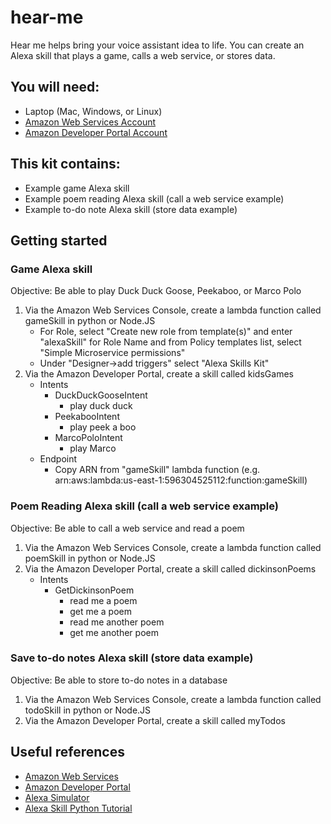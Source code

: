 # hear-me

Hear me helps bring your voice assistant idea to life. You can create an Alexa skill that plays a game, calls a web service, or stores data.

## You will need:
- Laptop (Mac, Windows, or Linux)
- [Amazon Web Services Account](https://aws.amazon.com/)
- [Amazon Developer Portal Account](https://developer.amazon.com/)

## This kit contains:
- Example game Alexa skill
- Example poem reading Alexa skill (call a web service example)
- Example to-do note Alexa skill (store data example)

## Getting started
### Game Alexa skill
Objective: Be able to play Duck Duck Goose, Peekaboo, or Marco Polo
1. Via the Amazon Web Services Console, create a lambda function called gameSkill in python or Node.JS
    - For Role, select "Create new role from template(s)" and enter "alexaSkill" for Role Name and from Policy templates list, select "Simple Microservice permissions"
    - Under "Designer->add triggers" select "Alexa Skills Kit" 
2. Via the Amazon Developer Portal, create a skill called kidsGames
    - Intents
        - DuckDuckGooseIntent
            - play duck duck
        - PeekabooIntent
            - play peek a boo
        - MarcoPoloIntent
            - play Marco
    - Endpoint
        - Copy ARN from "gameSkill" lambda function (e.g. arn:aws:lambda:us-east-1:596304525112:function:gameSkill)
### Poem Reading Alexa skill (call a web service example)
Objective: Be able to call a web service and read a poem
1. Via the Amazon Web Services Console, create a lambda function called poemSkill in python or Node.JS
2. Via the Amazon Developer Portal, create a skill called dickinsonPoems
    - Intents
        - GetDickinsonPoem
            - read me a poem
            - get me a poem
            - read me another poem
            - get me another poem

### Save to-do notes Alexa skill (store data example)
Objective: Be able to store to-do notes in a database
1. Via the Amazon Web Services Console, create a lambda function called todoSkill in python or Node.JS
2. Via the Amazon Developer Portal, create a skill called myTodos

## Useful references
- [Amazon Web Services](https://aws.amazon.com/)
- [Amazon Developer Portal](https://developer.amazon.com/)
- [Alexa Simulator](https://echosim.io/)
- [Alexa Skill Python Tutorial](https://developer.amazon.com/alexa-skills-kit/alexa-skill-python-tutorial)